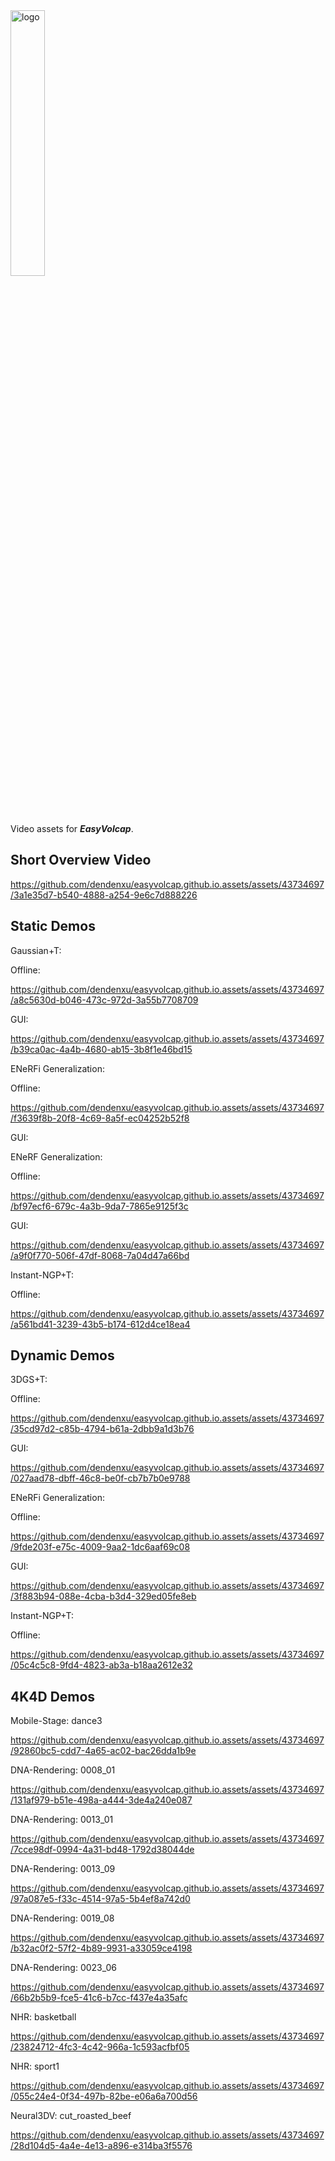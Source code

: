 <img src="https://github.com/dendenxu/easyvolcap.github.io.assets/assets/43734697/de41df46-25e6-456c-a253-90d7807b2a9a" alt="logo" width="33%"/>

Video assets for ***EasyVolcap***.

## Short Overview Video

https://github.com/dendenxu/easyvolcap.github.io.assets/assets/43734697/3a1e35d7-b540-4888-a254-9e6c7d888226

## Static Demos

Gaussian+T:

Offline:

https://github.com/dendenxu/easyvolcap.github.io.assets/assets/43734697/a8c5630d-b046-473c-972d-3a55b7708709


GUI:

https://github.com/dendenxu/easyvolcap.github.io.assets/assets/43734697/b39ca0ac-4a4b-4680-ab15-3b8f1e46bd15


ENeRFi Generalization:


Offline:



https://github.com/dendenxu/easyvolcap.github.io.assets/assets/43734697/f3639f8b-20f8-4c69-8a5f-ec04252b52f8


GUI:









ENeRF Generalization:


Offline:

https://github.com/dendenxu/easyvolcap.github.io.assets/assets/43734697/bf97ecf6-679c-4a3b-9da7-7865e9125f3c


GUI:

https://github.com/dendenxu/easyvolcap.github.io.assets/assets/43734697/a9f0f770-506f-47df-8068-7a04d47a66bd



Instant-NGP+T:

Offline:

https://github.com/dendenxu/easyvolcap.github.io.assets/assets/43734697/a561bd41-3239-43b5-b174-612d4ce18ea4


## Dynamic Demos

3DGS+T:

Offline:



https://github.com/dendenxu/easyvolcap.github.io.assets/assets/43734697/35cd97d2-c85b-4794-b61a-2dbb9a1d3b76



GUI:



https://github.com/dendenxu/easyvolcap.github.io.assets/assets/43734697/027aad78-dbff-46c8-be0f-cb7b7b0e9788



ENeRFi Generalization:

Offline:


https://github.com/dendenxu/easyvolcap.github.io.assets/assets/43734697/9fde203f-e75c-4009-9aa2-1dc6aaf69c08


GUI:

https://github.com/dendenxu/easyvolcap.github.io.assets/assets/43734697/3f883b94-088e-4cba-b3d4-329ed05fe8eb

Instant-NGP+T:

Offline:



https://github.com/dendenxu/easyvolcap.github.io.assets/assets/43734697/05c4c5c8-9fd4-4823-ab3a-b18aa2612e32



## 4K4D Demos


Mobile-Stage: dance3


https://github.com/dendenxu/easyvolcap.github.io.assets/assets/43734697/92860bc5-cdd7-4a65-ac02-bac26dda1b9e


DNA-Rendering: 0008_01



https://github.com/dendenxu/easyvolcap.github.io.assets/assets/43734697/131af979-b51e-498a-a444-3de4a240e087


DNA-Rendering: 0013_01



https://github.com/dendenxu/easyvolcap.github.io.assets/assets/43734697/7cce98df-0994-4a31-bd48-1792d38044de



DNA-Rendering: 0013_09




https://github.com/dendenxu/easyvolcap.github.io.assets/assets/43734697/97a087e5-f33c-4514-97a5-5b4ef8a742d0


DNA-Rendering: 0019_08




https://github.com/dendenxu/easyvolcap.github.io.assets/assets/43734697/b32ac0f2-57f2-4b89-9931-a33059ce4198




DNA-Rendering: 0023_06




https://github.com/dendenxu/easyvolcap.github.io.assets/assets/43734697/66b2b5b9-fce5-41c6-b7cc-f437e4a35afc



NHR: basketball




https://github.com/dendenxu/easyvolcap.github.io.assets/assets/43734697/23824712-4fc3-4c42-966a-1c593acfbf05


NHR: sport1




https://github.com/dendenxu/easyvolcap.github.io.assets/assets/43734697/055c24e4-0f34-497b-82be-e06a6a700d56




Neural3DV: cut_roasted_beef




https://github.com/dendenxu/easyvolcap.github.io.assets/assets/43734697/28d104d5-4a4e-4e13-a896-e314ba3f5576

